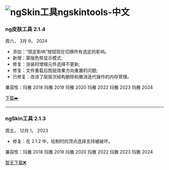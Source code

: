 # ![ngSkin工具](https://www.ngskintools.com/images/logo-black.svg)ngskintools-中文

### ng皮肤工具 2.1.4

周六， 3月 9， 2024

- 添加：“锁定影响”按钮现在切换所有选定的影响。
- 新增：蒙版色带显示模式;
- 修复：涂装时增缩元件选择不更新;
- 修复：文件重载后图层效果方向重置的问题;
- 已修复：改进了层层次结构删除和撤消迭代操作的内存管理。

兼容性：玛雅 2018 玛雅 2019 玛雅 2020 玛雅 2022 玛雅 2023 玛雅 2024

[下载➡️](https://ngskintools-shuishan.netlify.app/releases/ngskintools-2.1.4-windows.zip)

------

### ngSkin工具 2.1.3

周五， 12月 1， 2023

- 修复：在 2.1.2 中，绘制时的顶点选择支持被破坏。

兼容性：玛雅 2018 玛雅 2019 玛雅 2020 玛雅 2022 玛雅 2023 玛雅 2024

[暂无下载❌]()